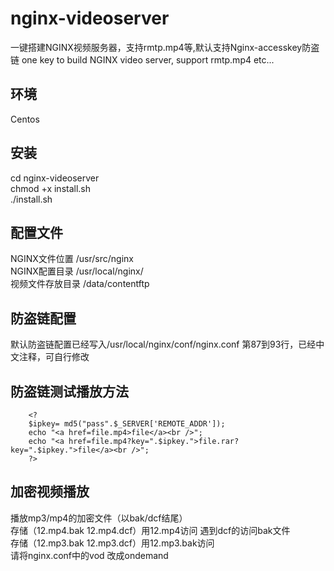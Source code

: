 # nginx-videoserver
一键搭建NGINX视频服务器，支持rmtp.mp4等,默认支持Nginx-accesskey防盗链 one key to build NGINX video server, support rmtp.mp4 etc...

## 环境
Centos
## 安装
cd nginx-videoserver</br>
chmod +x install.sh</br>
./install.sh</br>

## 配置文件
NGINX文件位置 /usr/src/nginx </br>
NGINX配置目录 /usr/local/nginx/</br>
视频文件存放目录 /data/contentftp</br>

## 防盗链配置
默认防盗链配置已经写入/usr/local/nginx/conf/nginx.conf 第87到93行，已经中文注释，可自行修改

## 防盗链测试播放方法
        <?
        $ipkey= md5("pass".$_SERVER['REMOTE_ADDR']);
        echo "<a href=file.mp4>file</a><br />";
        echo "<a href=file.mp4?key=".$ipkey.">file.rar?key=".$ipkey.">file</a><br />";
        ?>

## 加密视频播放
播放mp3/mp4的加密文件（以bak/dcf结尾）</br>
存储（12.mp4.bak 12.mp4.dcf）用12.mp4访问 遇到dcf的访问bak文件</br>
存储（12.mp3.bak 12.mp3.dcf）用12.mp3.bak访问</br>
请将nginx.conf中的vod 改成ondemand</br>
